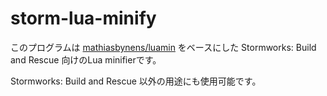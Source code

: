 # storm-lua-minify

このプログラムは [mathiasbynens/luamin](https://github.com/mathiasbynens/luamin) をベースにした Stormworks: Build and Rescue 向けのLua minifierです。

Stormworks: Build and Rescue 以外の用途にも使用可能です。
